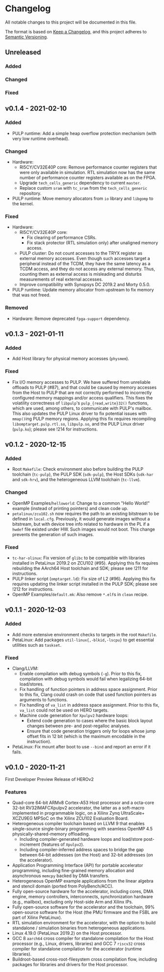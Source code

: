 # Changelog
All notable changes to this project will be documented in this file.

The format is based on [Keep a Changelog](https://keepachangelog.com/en/1.0.0/),
and this project adheres to [Semantic Versioning](https://semver.org/spec/v2.0.0.html).


## Unreleased

### Added

### Changed

### Fixed


## v0.1.4 - 2021-02-10

### Added
- PULP runtime: Add a simple heap overflow protection mechanism (with very low runtime overhead).

### Changed
- Hardware:
  - RI5CY/CV32E40P core: Remove performance counter registers that were only available in
    simulation.  RTL simulation now has the same number of performance counter registers available
    as on the FPGA.
  - Upgrade `tech_cells_generic` dependency to current `master`.
  - Replace custom `sram` with `tc_sram` from the `tech_cells_generic` repository.
- PULP runtime: Move memory allocators from `io` library and `libgomp` to the kernel.

### Fixed
- Hardware:
  - RI5CY/CV32E40P core:
    - Fix clearing of performance CSRs.
    - Fix stack protector (RTL simulation only) after unaligned memory access.
  - PULP cluster: Do not count accesses to the TRYX register as external memory accesses.  Even
    though such accesses target a peripheral instead of the TCDM, they have the same latency as a
    TCDM access, and they do not access any external memory.  Thus, counting them as external
    access is misleading and disturbs measurements of real external accesses.
  - Improve compatibility with Synopsys DC 2019.2 and Morty 0.5.0.
- PULP runtime: Update memory allocator from upstream to fix memory that was not freed.

### Removed
- Hardware: Remove deprecated `fpga-support` dependency.


## v0.1.3 - 2021-01-11

### Added
- Add Host library for physical memory accesses (`physmem`).

### Fixed
- Fix I/O memory accesses to PULP.  We have suffered from unreliable offloads to PULP (#87), and
  that could be caused by memory accesses from the Host to PULP that are not correctly performed to
  incorrectly configured memory mappings and/or access qualifiers.  This fixes the volatility
  correctness of `libpulp`'s `pulp_{read,write}32()` functions, which are used, among others, to
  communicate with PULP's mailbox.  This also updates the PULP Linux driver to fix potential issues
  with `mmap()`ing PULP memory regions.  Applying this fix requires recompiling
  `libomptarget.pulp.rtl.so`, `libpulp.so`, and the PULP Linux driver (`pulp.ko`); please see !214
  for instructions.


## v0.1.2 - 2020-12-15

### Added
- Root `Makefile`: Check environment also before building the PULP toolchain (`tc-pulp`), the PULP
  SDK (`sdk-pulp`), the Host SDKs (`sdk-har` and `sdk-hrv`), and the heterogeneous LLVM toolchain
  (`tc-llvm`).

### Changed
- OpenMP Examples/`helloworld`: Change to a common "Hello World!" example (instead of printing
  pointers) and clean code up.
- `petalinux/zcu102.sh` now requires the path to an existing bitstream to be defined in `local.cfg`.
  Previously, it would generate images without a bitstream, but with device tree info related to
  hardware in the PL if a `hwdef` file existed under HW.  Such images would not boot.  This change
  prevents the generation of such images.

### Fixed
- `tc-har-olinux`: Fix version of `glibc` to be compatible with libraries installed in PetaLinux
  2019.2 on ZCU102 (#95).  Applying this fix requires rebuilding the AArch64 Host toolchain and SDK;
  please see !211 for instructions.
- PULP linker script (`omptarget.ld`): Fix size of L2 (#96).  Applying this fix requires updating
  the linker script installed in the PULP SDK; please see !212 for instructions.
- OpenMP Examples/`default.mk`: Also remove `*.elf`s in `clean` recipe.


## v0.1.1 - 2020-12-03

### Added
- Add more extensive environment checks to targets in the root `Makefile`.
- PetaLinux: Add packages `util-linux{,-blkid,-lscpu}` to get essential utilities such as `taskset`.

### Fixed
- Clang/LLVM:
  - Enable compilation with debug symbols (`-g`). Prior to this fix, compilation with debug symbols
    would fail when legalizing 64-bit load/stores.
  - Fix handling of function pointers in address space assignment.  Prior to this fix, Clang could
    crash on code that used function pointers as arguments to functions.
  - Fix handling of `va_list` in address space assignment. Prior to this fix, `va_list` could not be
    used on HERO targets.
  - Machine code generation for `Xpulpv2` hardware loops:
    - Extend code generation to cases where the basic block layout changes between pre- and
      post-regalloc analyses.
    - Ensure that code generation triggers only for loops whose jump offset fits in 12 bit (which is
      the maximum encodable in the instruction).
- PetaLinux: Fix mount after boot to use `--bind` and report an error if it fails.


## v0.1.0 - 2020-11-21

First Developer Preview Release of HEROv2

### Features
- Quad-core 64-bit ARMv8 Cortex-A53 Host processor and a octa-core 32-bit RV32IMAFCXpulpv2
  accelerator, the latter as a soft-macro implemented in programmable logic, on a Xilinx Zynq
  UltraScale+ XCZU9EG MPSoC on the Xilinx ZCU102 Evaluation Board.
- Heterogeneous compiler toolchain based on LLVM 9 that enables single-source single-binary
  programming with seamless OpenMP 4.5 physically-shared-memory offloading.
  - Including compiler-generated hardware loops and load/store post-increment (features of
    `Xpulpv2`).
  - Including compiler-inferred address spaces to bridge the gap between 64-bit addresses (on the
    Host) and 32-bit addresses (on the accelerator).
- Application Programming Interface (API) for portable accelerator programming, including
  fine-grained memory allocation and asynchronous `memcpy` backed by DMA transfers.
- Heterogeneous OpenMP example applications from the linear algebra and stencil domain (ported from
  PolyBench/ACC).
- Fully open-source hardware for the accelerator, including cores, DMA engine, memory controllers,
  interconnects, synchronization hardware (e.g., mailbox), excluding only Host-side Arm and Xilinx
  IPs.
- Fully open-source software for the accelerator and the toolchain, 99% open-source software for the
  Host (the PMU firmware and the FSBL are part of Xilinx PetaLinux).
- RTL simulation environment for the accelerator, with the option to build standalone / simulation
  binaries from heterogeneous applications.
- Linux 4.19.0 (PetaLinux 2019.2) on the Host processor.
- GCC 8 `aarch64` cross compiler for standalone compilation for the Host processor (e.g., Linux,
  drivers, libraries) and GCC 7 `riscv32` cross compiler for standalone compilation for the
  accelerator (runtime libraries).
- Buildroot-based cross-root-filesystem cross compilation flow, including packages for libraries and
  drivers for the Host processor.
